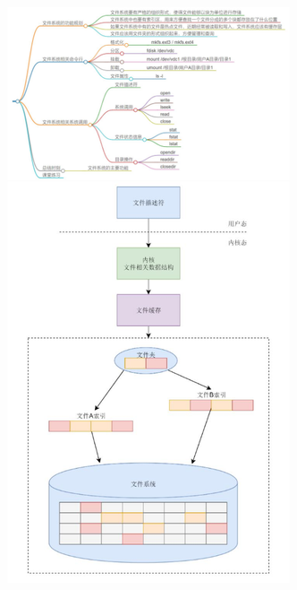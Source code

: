 

<img src="https://github.com/Yongli-Lisa/Linux-Notes1/blob/8713ef4a71f0b9761dbb7b4697d3c6a6c2814e43/Img/%E6%96%87%E4%BB%B6%E7%B3%BB%E7%BB%9F1.JPG" width="600px">    

<img src="https://github.com/Yongli-Lisa/Linux-Notes1/blob/8713ef4a71f0b9761dbb7b4697d3c6a6c2814e43/Img/%E6%96%87%E4%BB%B6%E7%B3%BB%E7%BB%9F2.JPG" width="600px">

    
